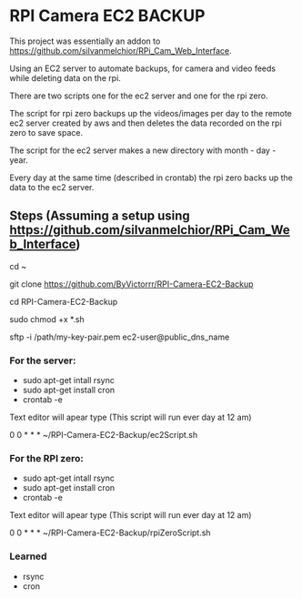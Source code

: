 # RPI Camera EC2 BACKUP

This project was essentially an addon to https://github.com/silvanmelchior/RPi_Cam_Web_Interface.

Using an EC2 server to automate backups, for camera and video feeds while deleting data on the rpi.

There are two scripts one for the ec2 server and one for the rpi zero.

The script for rpi zero backups up the videos/images per day to the remote ec2 server created by aws and then deletes the data recorded on the rpi zero to save space.

The script for the ec2 server makes a new directory with month - day - year. 

Every day at the same time (described in crontab) the rpi zero backs up the data to the ec2 server.

## Steps (Assuming a setup using https://github.com/silvanmelchior/RPi_Cam_Web_Interface)

cd ~

git clone https://github.com/ByVictorrr/RPI-Camera-EC2-Backup

cd RPI-Camera-EC2-Backup

sudo chmod +x *.sh

sftp -i /path/my-key-pair.pem ec2-user@public_dns_name

### For the server:
* sudo apt-get intall rsync
* sudo apt-get install cron
* crontab -e

Text editor will apear type (This script will run ever day at 12 am) 

0 0 * * * ~/RPI-Camera-EC2-Backup/ec2Script.sh


### For the RPI zero:
* sudo apt-get intall rsync
* sudo apt-get install cron
* crontab -e

Text editor will apear type (This script will run ever day at 12 am) 

0 0 * * * ~/RPI-Camera-EC2-Backup/rpiZeroScript.sh

### Learned
* rsync
* cron


